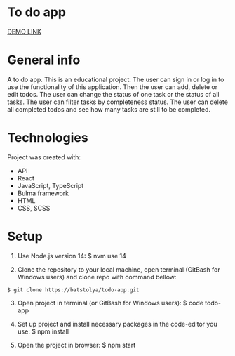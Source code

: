 # To do app
[DEMO LINK](https://batstolya.github.io/react-todo-app/)
# General info
A to do app. This is an educational project. The user can sign in or log in to use the functionality of this application. Then the user can add, delete or edit todos. The user can change the status of one task or the status of all tasks. The user can filter tasks by completeness status. The user can delete all completed todos and see how many tasks are still to be completed.
# Technologies
Project was created with:

- API
- React
- JavaScript, TypeScript
- Bulma framework
- HTML
- CSS, SCSS

# Setup
1. Use Node.js version 14:
$ nvm use 14
 
2. Clone the repository to your local machine, open terminal (GitBash for Windows users) and clone repo with command bellow:
 ```
$ git clone https://batstolya/todo-app.git
 ```

3. Open project in terminal (or GitBash for Windows users):
$ code todo-app

4. Set up project and install necessary packages in the code-editor you use:
$ npm install

5. Open the project in browser:
$ npm start
